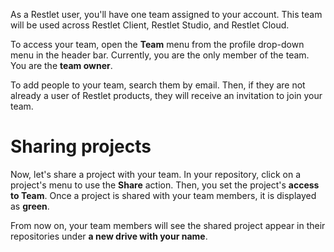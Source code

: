 As a Restlet user, you'll have one team assigned to your account. 
This team will be used across Restlet Client, Restlet Studio, and Restlet Cloud.

To access your team, open the **Team** menu from the profile drop-down menu in the header bar.
Currently, you are the only member of the team. You are the **team owner**. 

To add people to your team, search them by email. Then, if they are not already a user of Restlet products,
they will receive an invitation to join your team.

# Sharing projects
 
Now, let's share a project with your team. In your repository, click on a project's menu to use the **Share** action. 
Then, you set the project's **access to Team**. Once a project is shared with your team members, it is displayed as **green**.
 
From now on, your team members will see the shared project appear in their repositories under **a new drive with your name**.

